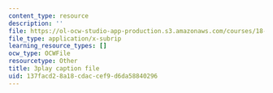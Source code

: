 ```yaml
---
content_type: resource
description: ''
file: https://ol-ocw-studio-app-production.s3.amazonaws.com/courses/18-01sc-single-variable-calculus-fall-2010/137facd28a18cdaccef9d6da58840296_MK_0QHbUnIA.srt
file_type: application/x-subrip
learning_resource_types: []
ocw_type: OCWFile
resourcetype: Other
title: 3play caption file
uid: 137facd2-8a18-cdac-cef9-d6da58840296
---
```

